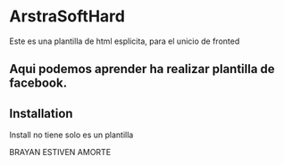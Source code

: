 
# ArstraSoftHard
Este es una plantilla de html esplicita, para el unicio de fronted


## Aqui podemos aprender ha realizar plantilla de facebook.



## Installation

Install no tiene solo es un plantilla


BRAYAN ESTIVEN AMORTE
